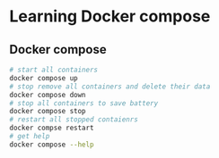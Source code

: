 # Learning Docker compose

## Docker compose

```sh
# start all containers
docker compose up
# stop remove all containers and delete their data
docker compose down
# stop all containers to save battery
docker compose stop
# restart all stopped contaienrs
docker compse restart
# get help
docker compose --help
```